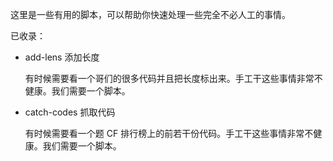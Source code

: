 这里是一些有用的脚本，可以帮助你快速处理一些完全不必人工的事情。

已收录：

- add-lens 添加长度

    有时候需要看一个哥们的很多代码并且把长度标出来。手工干这些事情非常不健康。我们需要一个脚本。

- catch-codes 抓取代码

    有时候需要看一个题 CF 排行榜上的前若干份代码。手工干这些事情非常不健康。我们需要一个脚本。